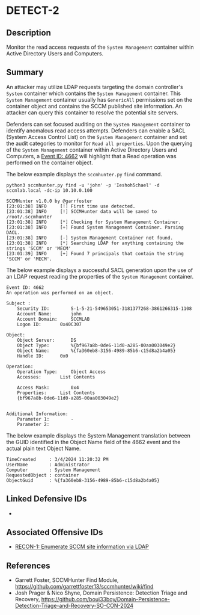 # DETECT-2

## Description
Monitor the read access requests of the `System Management` container within Active Directory Users and Computers.

## Summary
An attacker may utilize LDAP requests targeting the domain controller's `System` container which contains the `System Management` container. This `System Management` container usually has `GenericAll` permissions set on the container object and contains the SCCM published site information. An attacker can query this container to resolve the potential site servers.

Defenders can set focused auditing on the `System Management` container to identify anomalous read access attempts. Defenders can enable a SACL (System Access Control List) on the `System Management` container and set the audit categories to monitor for `Read all properties`. Upon the querying of the `System Management` container within Active Directory Users and Computers, a [Event ID: 4662](https://learn.microsoft.com/en-us/previous-versions/windows/it-pro/windows-10/security/threat-protection/auditing/event-4662) will highlight that a Read operation was performed on the container object.

The below example displays the `sccmhunter.py` `find` command. 

```
python3 sccmhunter.py find -u 'john' -p 'Ieshoh5chael' -d sccmlab.local -dc-ip 10.10.0.100

SCCMHunter v1.0.0 by @garrfoster
[23:01:38] INFO     [!] First time use detected.
[23:01:38] INFO     [!] SCCMHunter data will be saved to /root/.sccmhunter
[23:01:38] INFO     [*] Checking for System Management Container.
[23:01:38] INFO     [+] Found System Management Container. Parsing DACL.
[23:01:38] INFO     [-] System Management Container not found.
[23:01:38] INFO     [*] Searching LDAP for anything containing the strings 'SCCM' or 'MECM'
[23:01:39] INFO     [+] Found 7 principals that contain the string 'SCCM' or 'MECM'.   

```

The below example displays a successful SACL generation upon the use of an LDAP request reading the properties of the `System Management` container.

```
Event ID: 4662
An operation was performed on an object.

Subject :
	Security ID:		S-1-5-21-549653051-3181377268-3861266315-1108
	Account Name:		john
	Account Domain:		SCCMLAB
	Logon ID:		0x40C307

Object:
	Object Server:		DS
	Object Type:		%{bf967a8b-0de6-11d0-a285-00aa003049e2}
	Object Name:		%{fa360eb8-3156-4989-85b6-c15d8a2b4a05}
	Handle ID:		0x0

Operation:
	Operation Type:		Object Access
	Accesses:		List Contents
				
	Access Mask:		0x4
	Properties:		List Contents
	{bf967a8b-0de6-11d0-a285-00aa003049e2}


Additional Information:
	Parameter 1:		-
	Parameter 2:
```
The below example displays the System Management translation between the GUID identified in the Object Name field of the 4662 event and the actual plain text Object Name. 

```
TimeCreated     : 3/4/2024 11:20:32 PM
UserName        : Administrator
Computer        : System Management
RequestedObject : container
ObjectGuid      : %{fa360eb8-3156-4989-85b6-c15d8a2b4a05}
```

## Linked Defensive IDs
- 


## Associated Offensive IDs
- [RECON-1: Enumerate SCCM site information via LDAP](../../../attack-techniques/RECON/RECON-1/recon-1_description.md)

## References
- Garrett Foster, SCCMHunter Find Module, https://github.com/garrettfoster13/sccmhunter/wiki/find
- Josh Prager & Nico Shyne, Domain Persistence: Detection Triage and Recovery, https://github.com/bouj33boy/Domain-Persistence-Detection-Triage-and-Recovery-SO-CON-2024